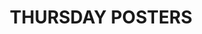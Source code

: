 ---
title: "THURSDAY POSTERS"
body_class: posters
published: true
visible: false
template: Thursday_Posters
content:
    items:
        '@taxonomy.category': posters
        '@page': '/program/Thursday_Posters'
    order:
        by: folder
        dir: asc
---